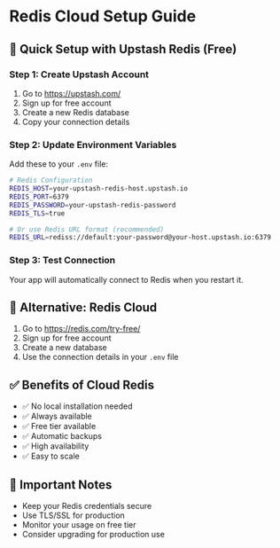 # Redis Cloud Setup Guide

## 🚀 Quick Setup with Upstash Redis (Free)

### Step 1: Create Upstash Account
1. Go to https://upstash.com/
2. Sign up for free account
3. Create a new Redis database
4. Copy your connection details

### Step 2: Update Environment Variables

Add these to your `.env` file:

```bash
# Redis Configuration
REDIS_HOST=your-upstash-redis-host.upstash.io
REDIS_PORT=6379
REDIS_PASSWORD=your-upstash-redis-password
REDIS_TLS=true

# Or use Redis URL format (recommended)
REDIS_URL=rediss://default:your-password@your-host.upstash.io:6379
```

### Step 3: Test Connection

Your app will automatically connect to Redis when you restart it.

## 🔧 Alternative: Redis Cloud

1. Go to https://redis.com/try-free/
2. Sign up for free account
3. Create a new database
4. Use the connection details in your `.env` file

## ✅ Benefits of Cloud Redis

- ✅ No local installation needed
- ✅ Always available
- ✅ Free tier available
- ✅ Automatic backups
- ✅ High availability
- ✅ Easy to scale

## 🚨 Important Notes

- Keep your Redis credentials secure
- Use TLS/SSL for production
- Monitor your usage on free tier
- Consider upgrading for production use
